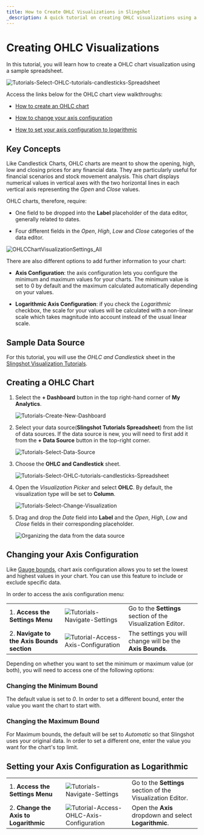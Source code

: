 ```yaml
---
title: How to Create OHLC Visualizations in Slingshot 
_description: A quick tutorial on creating OHLC visualizations using a sample spreadsheet.
---
```


# Creating OHLC Visualizations

In this tutorial, you will learn how to create a OHLC chart visualization using
a sample spreadsheet.

![Tutorials-Select-OHLC-tutorials-candlesticks-Spreadsheet](images/ohlc-charts-example.png)


Access the links below for the OHLC chart view walkthroughs:

  - [How to create an OHLC chart](https://www.slingshotapp.io/en/help/docs/analytics/visualization-tutorials/ohlc-chart#creating-a-ohlc-chart)

  - [How to change your axis configuration](https://www.slingshotapp.io/en/help/docs/analytics/visualization-tutorials/ohlc-chart#changing-your-axis-configuration)

  - [How to set your axis configuration to logarithmic](https://www.slingshotapp.io/en/help/docs/analytics/visualization-tutorials/ohlc-chart#setting-your-axis-configuration-as-logarithmic)

## Key Concepts

Like Candlestick Charts, OHLC charts are meant to show the opening,
high, low and closing prices for any financial data. They are
particularly useful for financial scenarios and stock movement analysis.
This chart displays numerical values in vertical axes with the two
horizontal lines in each vertical axis representing the *Open* and
*Close* values.

OHLC charts, therefore, require:

  - One field to be dropped into the **Label** placeholder of the data
    editor, generally related to dates.

  - Four different fields in the *Open*, *High*, *Low* and *Close*
    categories of the data editor.

![OHLCChartVisualizationSettings\_All](images/ohlc-visualization-editor.png)

There are also different options to add further information to your
chart:

  - **Axis Configuration**: the axis configuration lets you configure
    the minimum and maximum values for your charts. The minimum value is
    set to 0 by default and the maximum calculated automatically
    depending on your values.

  - **Logarithmic Axis Configuration**: if you check the *Logarithmic*
    checkbox, the scale for your values will be calculated with a
    non-linear scale which takes magnitude into account instead of the
    usual linear scale.

## Sample Data Source

For this tutorial, you will use the *OHLC and Candlestick* sheet in the [Slingshot Visualization Tutorials](https://download.infragistics.com/slingshot/samples/Slingshot_Visualization_Tutorials.xlsx).

<a name='creating-ohlc-chart'></a>
## Creating a OHLC Chart

1. Select the **+ Dashboard** button in the top right-hand corner of **My Analytics**.

   ![Tutorials-Create-New-Dashboard](images/dashboard-button-my-analytics.png)

2. Select your data source(**Slingshot Tutorials Spreadsheet**) from the list of data sources. If the data source is new, you will need to first add it from the **+ Data Source** button in the top-right corner.

   ![Tutorials-Select-Data-Source](images/visualization-tutorials-sample.png)                                         

3. Choose the **OHLC and Candlestick** sheet. 

    ![Tutorials-Select-OHLC-tutorials-candlesticks-Spreadsheet](images/ohlc-candlestick-spreadsheet.png)                       

 4. Open the *Visualization Picker* and select **OHLC**. By default, the visualization type will be set to **Column**.  

    ![Tutorials-Select-Change-Visualization](images/ohlc-chart-types.png)                                

 5. Drag and drop the *Date* field into **Label** and the *Open*, *High*, *Low* and *Close* fields in their corresponding placeholder.

    ![Organizing the data from the data source](images/ohlc-organizing-data.png)                              

<a name='changing-axis-configuration'></a>
## Changing your Axis Configuration

Like [Gauge bounds](tutorials-gauge#adding-bounds-to-your-gauge), chart axis
configuration allows you to set the lowest and highest values in your
chart. You can use this feature to include or exclude specific data.

In order to access the axis configuration menu:

|                                             |                                                                                      |                                                             |
| ------------------------------------------- | ------------------------------------------------------------------------------------ | ----------------------------------------------------------- |
| 1\. **Access the Settings Menu**            | ![Tutorials-Navigate-Settings](images/tutorials-settings.png)               | Go to the **Settings** section of the Visualization Editor. |
| 2\. **Navigate to the Axis Bounds section** | ![Tutorial-Access-Axis-Configuration](images/bounds-axis.png) | The settings you will change will be the **Axis Bounds**.   |

Depending on whether you want to set the minimum or maximum value (or
both), you will need to access one of the following options:

### Changing the Minimum Bound

The default value is set to *0*. In order to set a different bound,
enter the value you want the chart to start with.

### Changing the Maximum Bound

For Maximum bounds, the default will be set to *Automatic* so that
Slingshot uses your original data. In order to set a different one, enter
the value you want for the chart's top limit.

<a name='setting-logarithmic-axis'></a>
## Setting your Axis Configuration as Logarithmic

|                                        |                                                                                                       |                                                             |
| -------------------------------------- | ----------------------------------------------------------------------------------------------------- | ----------------------------------------------------------- |
| 1\. **Access the Settings Menu**       | ![Tutorials-Navigate-Settings](images/tutorials-settings.png)                                | Go to the **Settings** section of the Visualization Editor. |
| 2\. **Change the Axis to Logarithmic** | ![Tutorial-Access-OHLC-Axis-Configuration](images/ohlc-candlestick-logarithmic-axis.png) | Open the **Axis** dropdown and select **Logarithmic**.      |
